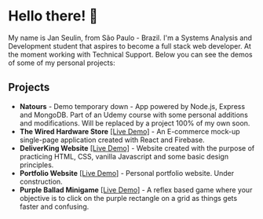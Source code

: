 # Hello there! 👋

My name is Jan Seulin, from São Paulo - Brazil. I'm a Systems Analysis and Development student that aspires to become a full stack web developer. At the moment working with Technical Support. Below you can see the demos of some of my personal projects:

## Projects
- **Natours** - Demo temporary down - App powered by Node.js, Express and MongoDB. Part of an Udemy course with some personal additions and modifications. Will be replaced by a project 100% of my own soon. 
- **The Wired Hardware Store** [[Live Demo]](https://janseulin.github.io/TheWired/#/) - An E-commerce mock-up single-page application created with React and Firebase. 
- **DeliverKing Website** [[Live Demo]](https://janseulin.github.io/delivery-website--mock-up/) - Website created with the purpose of practicing HTML, CSS, vanilla Javascript and some basic design principles.
-  **Portfolio Website** [[Live Demo]](https://janseulin.github.io/portfolio-website/) - Personal portfolio website. Under construction.
-  **Purple Ballad Minigame** [[Live Demo]](https://janseulin.github.io/purple-ballad--minigame/) - A reflex based game where your objective is to click on the purple rectangle on a grid as things gets faster and confusing.



<!---
JanSeulin/JanSeulin is a ✨ special ✨ repository because its `README.md` (this file) appears on your GitHub profile.
You can click the Preview link to take a look at your changes.
--->

